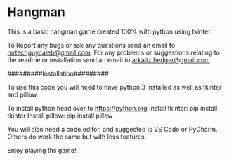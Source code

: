 # Hangman
This is a basic hangman game created 100% with python using tkinter.

To Report any bugs or ask any questions send an email to mrtechguycaleb@gmail.com. For any problems or suggestions relating to the readme or installation send an email to arkaitz.hedger@gmail.com.

#########Installation#########

To use this code you will need to have python 3 installed as well as tkinter and pillow.

To install python head over to https://python.org
Install tkinter: pip install tkinter
Install pillow: pip install pillow

You will also need a code editor, and suggested is VS Code or PyCharm. Others do work the same but with less features.

Enjoy playing ths game!
